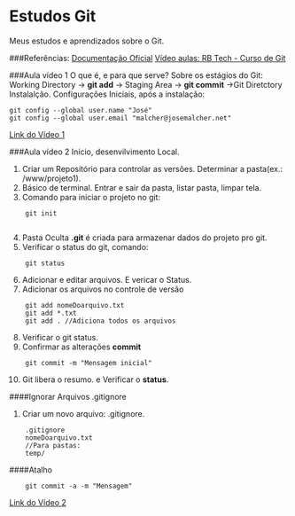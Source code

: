 Estudos Git
==========

Meus estudos e aprendizados sobre o Git. 

###Referências:
[Documentação Oficial](http://git-scm.com/)
[Vídeo aulas: RB Tech - Curso de Git](http://dev.rbtech.info/curso-controle-versao-git-aula-1)

###Aula vídeo 1
O que é, e para que serve?
Sobre os estágios do Git: 
Working Directory -> **git add** -> Staging Area -> __git commit__ ->Git Diretctory
Instalalção.
Configurações Iniciais, após a instalação:
```
git config --global user.name "José"
git config --global user.email "malcher@josemalcher.net"
```
[Link do Vídeo 1](http://dev.rbtech.info/curso-controle-versao-git-aula-1/)
    
###Aula vídeo 2
Início, desenvilvimento Local.
1. Criar um Repositório para controlar as versões. Determinar a pasta(ex.: /www/projeto1).
2. Básico de terminal. Entrar e sair da pasta, listar pasta, limpar tela.
3. Comando para iniciar o projeto no git:
```
    git init
    
```
4. Pasta Oculta **.git** é criada para armazenar dados do projeto pro git.
5. Verificar o status do git, comando:
```
    git status
```
6. Adicionar e editar arquivos. E vericar o Status.
7. Adicionar os arquivos no controle de versão
```
    git add nomeDoarquivo.txt
    git add *.txt
    git add . //Adiciona todos os arquivos
```
8. Verificar o git status.
9. Confirmar as alterações __commit__
```
    git commit -m "Mensagem inicial"
```
10. Git libera o resumo. e Verificar o __status__.

####Ignorar Arquivos .gitignore
1. Criar um novo arquivo: .gitignore.
```
    .gitignore
    nomeDoarquivo.txt
    //Para pastas:
    temp/
```
####Atalho
```
    git commit -a -m "Mensagem"
```
[Link do Vídeo 2](http://dev.rbtech.info/curso-controle-versao-git-aula-2/)